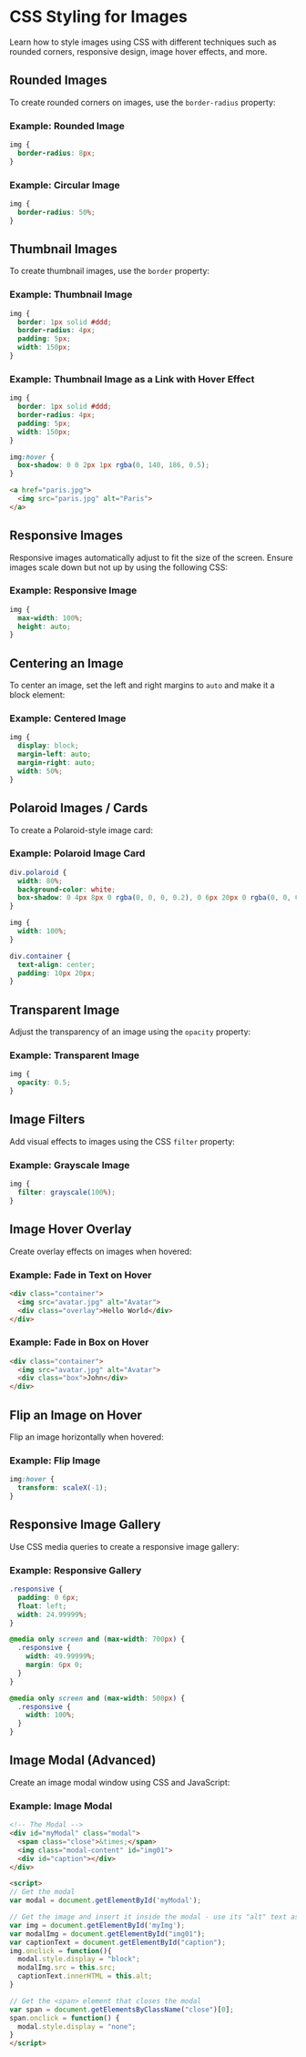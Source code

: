 # CSS Styling for Images
Learn how to style images using CSS with different techniques such as rounded corners, responsive design, image hover effects, and more.
## Rounded Images
To create rounded corners on images, use the `border-radius` property:
### Example: Rounded Image

```css
img {
  border-radius: 8px;
}
```

### Example: Circular Image

```css
img {
  border-radius: 50%;
}
```

## Thumbnail Images

To create thumbnail images, use the `border` property:

### Example: Thumbnail Image

```css
img {
  border: 1px solid #ddd;
  border-radius: 4px;
  padding: 5px;
  width: 150px;
}
```

### Example: Thumbnail Image as a Link with Hover Effect

```css
img {
  border: 1px solid #ddd;
  border-radius: 4px;
  padding: 5px;
  width: 150px;
}

img:hover {
  box-shadow: 0 0 2px 1px rgba(0, 140, 186, 0.5);
}
```

```html
<a href="paris.jpg">
  <img src="paris.jpg" alt="Paris">
</a>
```

## Responsive Images

Responsive images automatically adjust to fit the size of the screen. Ensure images scale down but not up by using the following CSS:

### Example: Responsive Image

```css
img {
  max-width: 100%;
  height: auto;
}
```

## Centering an Image

To center an image, set the left and right margins to `auto` and make it a block element:

### Example: Centered Image

```css
img {
  display: block;
  margin-left: auto;
  margin-right: auto;
  width: 50%;
}
```

## Polaroid Images / Cards

To create a Polaroid-style image card:

### Example: Polaroid Image Card

```css
div.polaroid {
  width: 80%;
  background-color: white;
  box-shadow: 0 4px 8px 0 rgba(0, 0, 0, 0.2), 0 6px 20px 0 rgba(0, 0, 0, 0.19);
}

img {
  width: 100%;
}

div.container {
  text-align: center;
  padding: 10px 20px;
}
```

## Transparent Image

Adjust the transparency of an image using the `opacity` property:

### Example: Transparent Image

```css
img {
  opacity: 0.5;
}
```

## Image Filters

Add visual effects to images using the CSS `filter` property:

### Example: Grayscale Image

```css
img {
  filter: grayscale(100%);
}
```

## Image Hover Overlay

Create overlay effects on images when hovered:

### Example: Fade in Text on Hover

```html
<div class="container">
  <img src="avatar.jpg" alt="Avatar">
  <div class="overlay">Hello World</div>
</div>
```

### Example: Fade in Box on Hover

```html
<div class="container">
  <img src="avatar.jpg" alt="Avatar">
  <div class="box">John</div>
</div>
```

## Flip an Image on Hover

Flip an image horizontally when hovered:

### Example: Flip Image

```css
img:hover {
  transform: scaleX(-1);
}
```

## Responsive Image Gallery

Use CSS media queries to create a responsive image gallery:

### Example: Responsive Gallery

```css
.responsive {
  padding: 0 6px;
  float: left;
  width: 24.99999%;
}

@media only screen and (max-width: 700px) {
  .responsive {
    width: 49.99999%;
    margin: 6px 0;
  }
}

@media only screen and (max-width: 500px) {
  .responsive {
    width: 100%;
  }
}
```

## Image Modal (Advanced)

Create an image modal window using CSS and JavaScript:

### Example: Image Modal

```html
<!-- The Modal -->
<div id="myModal" class="modal">
  <span class="close">&times;</span>
  <img class="modal-content" id="img01">
  <div id="caption"></div>
</div>

<script>
// Get the modal
var modal = document.getElementById('myModal');

// Get the image and insert it inside the modal - use its "alt" text as a caption
var img = document.getElementById('myImg');
var modalImg = document.getElementById("img01");
var captionText = document.getElementById("caption");
img.onclick = function(){
  modal.style.display = "block";
  modalImg.src = this.src;
  captionText.innerHTML = this.alt;
}

// Get the <span> element that closes the modal
var span = document.getElementsByClassName("close")[0];
span.onclick = function() {
  modal.style.display = "none";
}
</script>
```
